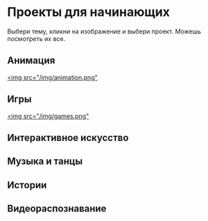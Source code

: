 # Проекты для начинающих

Выбери тему, кликни на изображение и выбери проект. Можешь посмотреть их все.


## Анимация

[<img src="/img/animation.png"](https://scratch.mit.edu/studios/25114239/)

## Игры

[<img src="/img/games.png"](https://scratch.mit.edu/studios/25114210)

## Интерактивное искусство

## Музыка и танцы

## Истории

## Видеораспознавание
